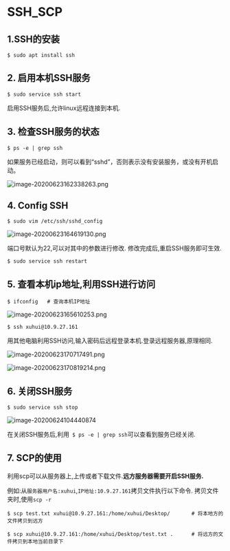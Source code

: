 # SSH_SCP

## 1.SSH的安装

```
$ sudo apt install ssh
```

## 2. 启用本机SSH服务

```
$ sudo service ssh start
```

启用SSH服务后,允许linux远程连接到本机.

## 3. 检查SSH服务的状态

```
$ ps -e | grep ssh
```

如果服务已经启动，则可以看到“sshd”，否则表示没有安装服务，或没有开机启动。

![image-20200623162338263.png](https://github.com/chang1995/Learning_Notes/blob/master/picture_library/image-20200623162338263.png?raw=true)

## 4. Config SSH

```
$ sudo vim /etc/ssh/sshd_config
```

![image-20200623164619130.png](https://github.com/chang1995/Learning_Notes/blob/master/picture_library/image-20200623164619130.png?raw=true)

端口号默认为22,可以对其中的参数进行修改. 修改完成后,重启SSH服务即可生效.

```
$ sudo service ssh restart
```

## 5. 查看本机ip地址,利用SSH进行访问

```
$ ifconfig   # 查询本机IP地址
```

![image-20200623165610253.png](https://github.com/chang1995/Learning_Notes/blob/master/picture_library/image-20200623165610253.png?raw=true)

```
$ ssh xuhui@10.9.27.161
```

用其他电脑利用SSH访问,输入密码后远程登录本机.登录远程服务器,原理相同.

![image-20200623170717491.png](https://github.com/chang1995/Learning_Notes/blob/master/picture_library/image-20200623170717491.png?raw=true)

![image-20200623170819214.png](https://github.com/chang1995/Learning_Notes/blob/master/picture_library/image-20200623170819214.png?raw=true)

## 6. 关闭SSH服务

```
$ sudo service ssh stop
```

![image-20200624104440874](/home/xuhui/.config/Typora/typora-user-images/image-20200624104440874.png)

在关闭SSH服务后,利用` $ ps -e | grep ssh`可以查看到服务已经关闭.



## 7. SCP的使用

利用scp可以从服务器上,上传或者下载文件.**远方服务器需要开启SSH服务.**		

例如:从`服务器用户名:xuhui`,`IP地址:10.9.27.161`拷贝文件执行以下命令. 拷贝文件夹时,使用`scp -r`

```
$ scp test.txt xuhui@10.9.27.161:/home/xuhui/Desktop/       # 将本地方的文件拷贝到远方
```

```
$ scp xuhui@10.9.27.161:/home/xuhui/Desktop/test.txt .		# 将远方的文件拷贝到本地当前目录下
```
